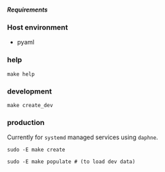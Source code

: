 ##### Requirements

### Host environment

  * pyaml

### help

``make help``

### development

``make create_dev``

### production

Currently for ``systemd`` managed services using ``daphne``.

``sudo -E make create``

``sudo -E make populate # (to load dev data)``

